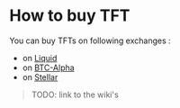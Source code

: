 # How to buy TFT

You can buy TFTs on following exchanges :

- on [Liquid](https://www.liquid.com/)
- on [BTC-Alpha](https://btc-alpha.com/en/)
- on [Stellar](https://interstellar.exchange)

> TODO: link to the wiki's
